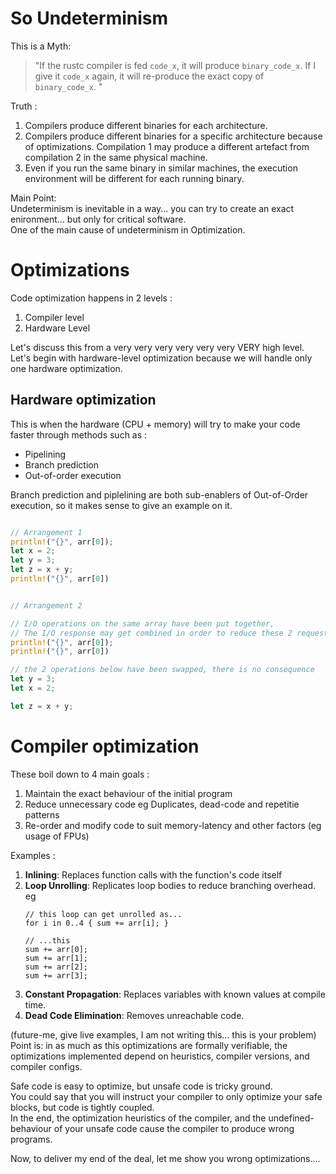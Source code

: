 # So Undeterminism

This is a Myth: 
>"If the rustc compiler is fed `code_x`, it will produce `binary_code_x`. If I give it `code_x` again, it will re-produce the exact copy of `binary_code_x`. "

Truth : 
1. Compilers produce different binaries for each architecture.  
2. Compilers produce different binaries for a specific architecture because of optimizations. Compilation 1 may produce a different artefact from compilation 2 in the same physical machine.  
3. Even if you run the same binary in similar machines, the execution environment will be different for each running binary.  

Main Point:  
Undeterminism is inevitable in a way... you can try to create an exact enironment... but only for critical software.  
One of the main cause of undeterminism in Optimization.  


# Optimizations
Code optimization happens in 2 levels : 
1. Compiler level
2. Hardware Level

Let's discuss this from a very very very very very very VERY high level.  
Let's begin with hardware-level optimization because we will handle only one hardware optimization.  

## Hardware optimization
This is when the hardware (CPU + memory) will try to make your code faster through methods such as : 
- Pipelining
- Branch prediction
- Out-of-order execution

Branch prediction and piplelining are both sub-enablers of Out-of-Order execution, so it makes sense to give an example on it.  
```Rust

// Arrangement 1
println!("{}", arr[0]);
let x = 2;
let y = 3;
let z = x + y;
println!("{}", arr[0])
```

```Rust

// Arrangement 2

// I/O operations on the same array have been put together, 
// The I/O response may get combined in order to reduce these 2 requests into a single request
println!("{}", arr[0]);
println!("{}", arr[0])

// the 2 operations below have been swapped, there is no consequence
let y = 3;
let x = 2;

let z = x + y;

```

# Compiler optimization
These boil down to 4 main goals :  
1. Maintain the exact behaviour of the initial program
2. Reduce unnecessary code eg Duplicates, dead-code and repetitie patterns
3. Re-order and modify code to suit memory-latency and other factors (eg usage of FPUs)

Examples : 
1. **Inlining**: Replaces function calls with the function's code itself
2. **Loop Unrolling**: Replicates loop bodies to reduce branching overhead. eg
   ```pseudo
   // this loop can get unrolled as...
   for i in 0..4 { sum += arr[i]; }

   // ...this
   sum += arr[0]; 
   sum += arr[1]; 
   sum += arr[2]; 
   sum += arr[3];
   ```
3. **Constant Propagation**: Replaces variables with known values at compile time. 
4. **Dead Code Elimination**: Removes unreachable code.  


(future-me, give live examples, I am not writing this... this is your problem)
Point is: in as much as this optimizations are formally verifiable, the optimizations implemented depend on heuristics, compiler versions, and compiler configs.  

Safe code is easy to optimize, but unsafe code is tricky ground.  
You could say that you will instruct your compiler to only optimize your safe blocks, but code is tightly coupled.  
In the end, the optimization heuristics of the compiler, and the undefined-behaviour of your unsafe code cause the compiler to produce wrong programs.  

Now, to deliver my end of the deal, let me show you wrong optimizations....


